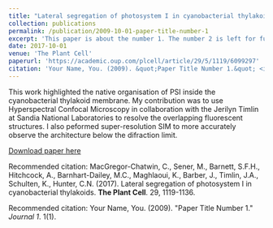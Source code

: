```yaml
---
title: "Lateral segregation of photosystem I in cyanobacterial thylakoids"
collection: publications
permalink: /publication/2009-10-01-paper-title-number-1
excerpt: 'This paper is about the number 1. The number 2 is left for future work.'
date: 2017-10-01
venue: 'The Plant Cell'
paperurl: 'https://academic.oup.com/plcell/article/29/5/1119/6099297'
citation: 'Your Name, You. (2009). &quot;Paper Title Number 1.&quot; <i>Journal 1</i>. 1(1).'
---
```

This work highlighted the native organisation of PSI inside the cyanobacterial thylakoid membrane. My contribution was to use Hyperspectral Confocal Microscopy in collaboration with the Jerilyn Timlin at Sandia National Laboratories to resolve the overlapping fluorescent structures. I also peformed super-resolution SIM to more accurately observe the architecture below the difraction limit. 

[Download paper here](https://academic.oup.com/plcell/article/29/5/1119/6099297)

Recommended citation: MacGregor-Chatwin, C., Sener, M., Barnett, S.F.H., Hitchcock, A., Barnhart-Dailey, M.C., Maghlaoui, K., Barber, J., Timlin, J.A., Schulten, K., Hunter, C.N. (2017). Lateral segregation of photosystem I in cyanobacterial thylakoids. <b>The Plant Cell</b>. 29, 1119-1136.

Recommended citation: Your Name, You. (2009). "Paper Title Number 1." <i>Journal 1</i>. 1(1).
